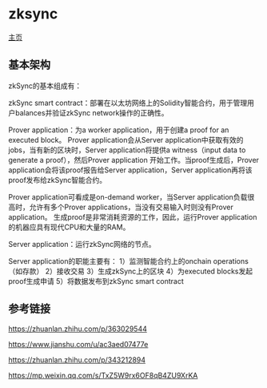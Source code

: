 # zksync
[主页](https://github.com/matter-labs/zksync)

## 基本架构

 zkSync的基本组成有：

 zkSync smart contract：部署在以太坊网络上的Solidity智能合约，用于管理用户balances并验证zkSync network操作的正确性。

 Prover application：为a worker application，用于创建a proof for an executed block。
 Prover application会从Server application中获取有效的jobs，当有新的区块时，Server application将提供a witness（input data to generate a proof），然后Prover application 开始工作。当proof生成后，Prover application会将该proof报告给Server application，Server application再将该proof发布给zkSync智能合约。

 Prover application可看成是on-demand worker，当Server application负载很高时，允许有多个Prover applications，当没有交易输入时则没有Prover application。
 生成proof是非常消耗资源的工作，因此，运行Prover application的机器应具有现代CPU和大量的RAM。

 Server application：运行zkSync网络的节点。

 Server application的职能主要有：
 1）监测智能合约上的onchain operations（如存款）
 2）接收交易
 3）生成zkSync上的区块
 4）为executed blocks发起proof生成申请
 5）将数据发布到zkSync smart contract


## 参考链接

https://zhuanlan.zhihu.com/p/363029544

https://www.jianshu.com/u/ac3aed07477e

https://zhuanlan.zhihu.com/p/343212894

https://mp.weixin.qq.com/s/TxZ5W9rx6OF8qB4ZU9XrKA
